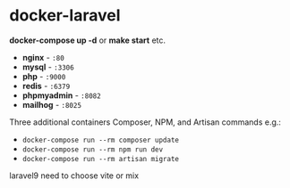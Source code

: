 # docker-laravel
**docker-compose up -d**  or  **make start** etc.

- **nginx** - `:80`
- **mysql** - `:3306`
- **php** - `:9000`
- **redis** - `:6379`
- **phpmyadmin** - `:8082`
- **mailhog** - `:8025` 

Three additional containers Composer, NPM, and Artisan commands e.g.:

- `docker-compose run --rm composer update`
- `docker-compose run --rm npm run dev`
- `docker-compose run --rm artisan migrate`

laravel9 need to choose vite or mix